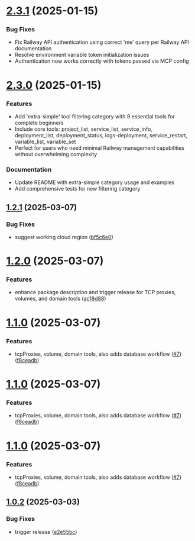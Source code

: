 # [2.3.1](https://github.com/crazyrabbitLTC/railway-mcp/compare/v2.3.0...v2.3.1) (2025-01-15)

### Bug Fixes

* Fix Railway API authentication using correct 'me' query per Railway API documentation
* Resolve environment variable token initialization issues
* Authentication now works correctly with tokens passed via MCP config

# [2.3.0](https://github.com/crazyrabbitLTC/railway-mcp/compare/v2.2.0...v2.3.0) (2025-01-15)

### Features

* Add 'extra-simple' tool filtering category with 9 essential tools for complete beginners
* Include core tools: project_list, service_list, service_info, deployment_list, deployment_status, logs-deployment, service_restart, variable_list, variable_set
* Perfect for users who need minimal Railway management capabilities without overwhelming complexity

### Documentation

* Update README with extra-simple category usage and examples
* Add comprehensive tests for new filtering category

## [1.2.1](https://github.com/jason-tan-swe/railway-mcp/compare/v1.2.0...v1.2.1) (2025-03-07)


### Bug Fixes

* suggest working cloud region ([bf5c6e0](https://github.com/jason-tan-swe/railway-mcp/commit/bf5c6e06660712f0c032beb6e1d93c6ffa060355))

# [1.2.0](https://github.com/jason-tan-swe/railway-mcp/compare/v1.1.0...v1.2.0) (2025-03-07)


### Features

* enhance package description and trigger release for TCP proxies, volumes, and domain tools ([ac18d88](https://github.com/jason-tan-swe/railway-mcp/commit/ac18d885f1283a035a117558151c905d82be7368))

# [1.1.0](https://github.com/jason-tan-swe/railway-mcp/compare/v1.0.2...v1.1.0) (2025-03-07)


### Features

* tcpProxies, volume, domain tools, also adds database workflow ([#7](https://github.com/jason-tan-swe/railway-mcp/issues/7)) ([f8ceadb](https://github.com/jason-tan-swe/railway-mcp/commit/f8ceadb83510842a548159ac3bde06709bc86bb4))

# [1.1.0](https://github.com/jason-tan-swe/railway-mcp/compare/v1.0.2...v1.1.0) (2025-03-07)


### Features

* tcpProxies, volume, domain tools, also adds database workflow ([#7](https://github.com/jason-tan-swe/railway-mcp/issues/7)) ([f8ceadb](https://github.com/jason-tan-swe/railway-mcp/commit/f8ceadb83510842a548159ac3bde06709bc86bb4))

# [1.1.0](https://github.com/jason-tan-swe/railway-mcp/compare/v1.0.2...v1.1.0) (2025-03-07)


### Features

* tcpProxies, volume, domain tools, also adds database workflow ([#7](https://github.com/jason-tan-swe/railway-mcp/issues/7)) ([f8ceadb](https://github.com/jason-tan-swe/railway-mcp/commit/f8ceadb83510842a548159ac3bde06709bc86bb4))

## [1.0.2](https://github.com/jason-tan-swe/railway-mcp/compare/v1.0.1...v1.0.2) (2025-03-03)


### Bug Fixes

* trigger release ([e2e55bc](https://github.com/jason-tan-swe/railway-mcp/commit/e2e55bc95bff4b937380a3f6d4e81972a9ac510f))
